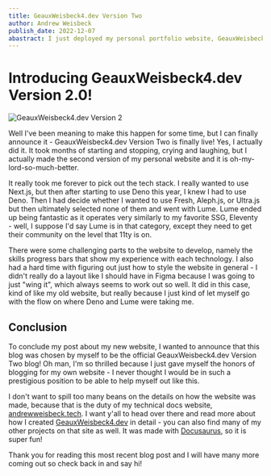 ```yaml
---
title: GeauxWeisbeck4.dev Version Two
author: Andrew Weisbeck 
publish_date: 2022-12-07
abastract: I just deployed my personal portfolio website, GeauxWeisbeck4.dev Version 2.0!
---
```


# Introducing GeauxWeisbeck4.dev Version 2.0!

![GeauxWeisbeck4.dev Version 2](https://res.cloudinary.com/tar-heel-dev-studio/image/upload/v1670739105/geauxweisbeck4version2_zixpq0.png)


Well I've been meaning to make this happen for some time, but I can finally
announce it - GeauxWeisbeck4.dev Version Two is finally live! Yes, I actually
did it. It took months of starting and stopping, crying and laughing, but I
actually made the second version of my personal website and it is
oh-my-lord-so-much-better.

It really took me forever to pick out the tech stack. I really wanted to use
Next.js, but then after starting to use Deno this year, I knew I had to use
Deno. Then I had decide whether I wanted to use Fresh, Aleph.js, or Ultra.js but
then ultimately selected none of them and went with Lume. Lume ended up being
fantastic as it operates very similarly to my favorite SSG, Eleventy - well, I
suppose I'd say Lume is in that category, except they need to get their
community on the level that 11ty is on.

There were some challenging parts to the website to develop, namely the skills
progress bars that show my experience with each technology. I also had a hard
time with figuring out just how to style the website in general - I didn't
really do a layout like I should have in Figma because I was going to just "wing
it", which always seems to work out so well. It did in this case, kind of like
my old website, but really because I just kind of let myself go with the flow on
where Deno and Lume were taking me.

## Conclusion

To conclude my post about my new website, I wanted to announce that this blog
was chosen by myself to be the official GeauxWeisbeck4.dev Version Two blog! Oh
man, I'm so thrilled because I just gave myself the honors of blogging for my
own website - I never thought I would be in such a prestigious position to be
able to help myself out like this.

I don't want to spill too many beans on the details on how the website was made,
because that is the duty of my technical docs website,
[andrewweisbeck.tech](https://andrewweisbeck.tech/). I want y'all to head over
there and read more about how I created
[GeauxWeisbeck4.dev](https://geauxweisbeck4.dev) in detail - you can also find
many of my other projects on that site as well. It was made with
[Docusaurus](https://docusaurus.io), so it is super fun!

Thank you for reading this most recent blog post and I will have many more
coming out so check back in and say hi!

